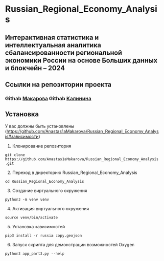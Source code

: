 # Russian_Regional_Economy_Analysis
## Интерактивная статистика и интеллектуальная аналитика сбалансированности  региональной экономики России на основе Больших данных и блокчейн – 2024

<!--Блок информации о репозитории в бейджах-->
## Ссылки на репозитории проекта
### Githab [Макарова](https://github.com/Anastas1aMakarova/Russian_Regional_Economy_Analysis)  Githab [Калинина](https://github.com/Kal1n1na/Russian_Regional_Economy_Analysis)

<!--Установка-->
## Установка 
У вас должны быть установлены (https://github.com/Anastas1aMakarova/Russian_Regional_Economy_Analysis#зависимости)

1. Клонирование репозитория 

```git clone https://github.com/Anastas1aMakarova/Russian_Regional_Economy_Analysis.git```

2. Переход в директорию Russian_Regional_Economy_Analysis

```cd Russian_Regional_Economy_Analysis```

3. Создание виртуального окружения

```python3 -m venv venv```

4. Активация виртуального окружения

```source venv/bin/activate```

5. Установка зависимостей

```pip3 install -r russia copy.geojson```

6. Запуск скрипта для демонстрации возможностей Oxygen

```python3 app_part3.py --help```
